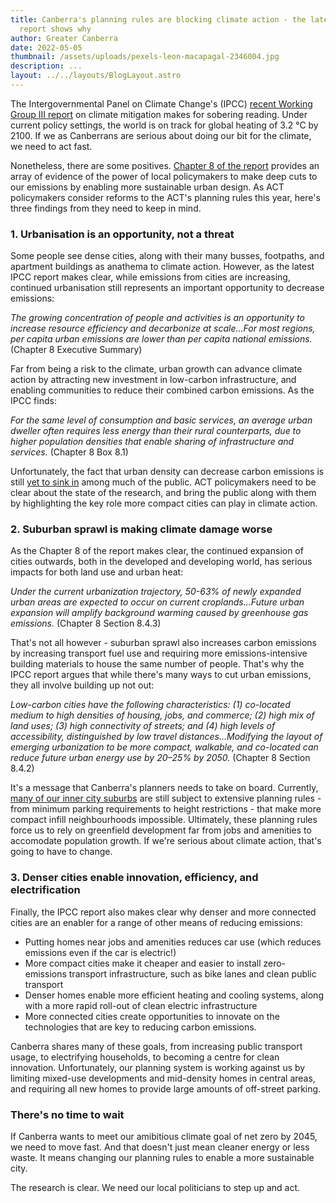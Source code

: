 ```yaml
---
title: Canberra's planning rules are blocking climate action - the latest IPCC
  report shows why
author: Greater Canberra
date: 2022-05-05
thumbnail: /assets/uploads/pexels-leon-macapagal-2346004.jpg
description: ...
layout: ../../layouts/BlogLayout.astro
---
```

The Intergovernmental Panel on Climate Change's (IPCC) [recent Working Group III report](https://www.ipcc.ch/report/sixth-assessment-report-working-group-3/) on climate mitigation makes for sobering reading. Under current policy settings, the world is on track for global heating of 3.2 °C by 2100. If we as Canberrans are serious about doing our bit for the climate, we need to act fast.

Nonetheless, there are some positives. [Chapter 8 of the report](https://report.ipcc.ch/ar6wg3/pdf/IPCC_AR6_WGIII_FinalDraft_Chapter08.pdf) provides an array of evidence of the power of local policymakers to make deep cuts to our emissions by enabling more sustainable urban design. As ACT policymakers consider reforms to the ACT's planning rules this year, here's three findings from they need to keep in mind.

### 1. Urbanisation is an opportunity, not a threat

Some people see dense cities, along with their many busses, footpaths, and apartment buildings as anathema to climate action. However, as the latest IPCC report makes clear, while emissions from cities are increasing, continued urbanisation still represents an important opportunity to decrease emissions:

*The growing concentration of people and activities is an opportunity to increase resource efficiency and decarbonize at scale...For most regions, per capita urban emissions are lower than per capita national emissions.* (Chapter 8 Executive Summary)

Far from being a risk to the climate, urban growth can advance climate action by attracting new investment in low-carbon infrastructure, and enabling communities to reduce their combined carbon emissions. As the IPCC finds:

*For the same level of consumption and basic services, an average urban dweller often requires less energy than their rural counterparts, due to higher population densities that enable sharing of infrastructure and services.* (Chapter 8 Box 8.1)

Unfortunately, the fact that urban density can decrease carbon emissions is still [yet to sink in](https://twitter.com/sam_d_1995/status/1514389429120552960) among much of the public. ACT policymakers need to be clear about the state of the research, and bring the public along with them by highlighting the key role more compact cities can play in climate action.

### 2. Suburban sprawl is making climate damage worse

As the Chapter 8 of the report makes clear, the continued expansion of cities outwards, both in the developed and developing world, has serious impacts for both land use and urban heat:

*Under the current urbanization trajectory, 50-63% of newly expanded urban areas are expected to occur on current croplands...Future urban expansion will amplify background warming caused by greenhouse gas emissions.* (Chapter 8 Section 8.4.3)

That's not all however - suburban sprawl also increases carbon emissions by increasing transport fuel use and requiring more emissions-intensive building materials to house the same number of people. That's why the IPCC report argues that while there's many ways to cut urban emissions, they all involve building up not out:

*Low-carbon cities have the following characteristics: (1) co-located medium to high densities of housing, jobs, and commerce; (2) high mix of land uses; (3) high connectivity of streets; and (4) high levels of accessibility, distinguished by low travel distances...Modifying the layout of emerging urbanization to be more compact, walkable, and co-located can reduce future urban energy use by 20–25% by 2050.* (Chapter 8 Section 8.4.2)

It's a message that Canberra's planners needs to take on board. Currently, [many of our inner city suburbs](https://www.abc.net.au/news/2022-04-08/can-radical-rezoning-solve-canberras-housing-crisis/100974080) are still subject to extensive planning rules - from minimum parking requirements to height restrictions - that make more compact infill neighbourhoods impossible. Ultimately, these planning rules force us to rely on greenfield development far from jobs and amenities to accomodate population growth. If we're serious about climate action, that's going to have to change.

### 3. Denser cities enable innovation, efficiency, and electrification

Finally, the IPCC report also makes clear why denser and more connected cities are an enabler for a range of other means of reducing emissions:

* Putting homes near jobs and amenities reduces car use (which reduces emissions even if the car is electric!)
* More compact cities make it cheaper and easier to install zero-emissions transport infrastructure, such as bike lanes and clean public transport
* Denser homes enable more efficient heating and cooling systems, along with a more rapid roll-out of clean electric infrastructure 
* More connected cities create opportunities to innovate on the technologies that are key to reducing carbon emissions.

Canberra shares many of these goals, from increasing public transport usage, to electrifying households, to becoming a centre for clean innovation. Unfortunately, our planning system is working against us by limiting mixed-use developments and mid-density homes in central areas, and requiring all new homes to provide large amounts of off-street parking. 

### There's no time to wait

If Canberra wants to meet our amibitious climate goal of net zero by 2045, we need to move fast. And that doesn't just mean cleaner energy or less waste. It means changing our planning rules to enable a more sustainable city.

The research is clear. We need our local politicians to step up and act.